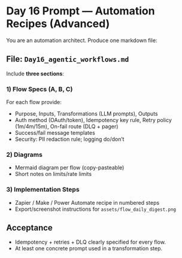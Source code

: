 # Day 16 Prompt — Automation Recipes (Advanced)

You are an automation architect. Produce one markdown file:

## File: `Day16_agentic_workflows.md`
Include **three sections**:

### 1) Flow Specs (A, B, C)
For each flow provide:
- Purpose, Inputs, Transformations (LLM prompts), Outputs
- Auth method (OAuth/token), Idempotency key rule, Retry policy (1m/4m/15m), On-fail route (DLQ + pager)
- Success/fail message templates
- Security: PII redaction rule; logging do/don’t

### 2) Diagrams
- Mermaid diagram per flow (copy-pasteable)
- Short notes on limits/rate limits

### 3) Implementation Steps
- Zapier / Make / Power Automate recipe in numbered steps
- Export/screenshot instructions for `assets/flow_daily_digest.png`

## Acceptance
- Idempotency + retries + DLQ clearly specified for every flow.
- At least one concrete prompt used in a transformation step.
